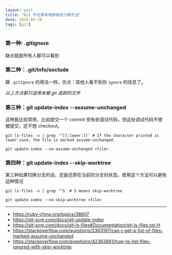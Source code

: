 ```yaml
---
layout: post
title: "Git 不记录本地修改的几种方法"
date: 2020-04-26
tags: [git]
---
```


### 第一种: .gitignore

缺点就是所有人都可以看到

### 第二种：.git/info/exclude

跟 `.gitignore` 的用法一样。优点：其他人看不到你 `ignore` 的信息了。

*以上方法都只适用未被 git 追踪的文件*

### 第三种：git update-index --assume-unchanged <file>

这种我比较常用，比如提交一个 commit 但有些调试代码，但这些调试代码不想被提交，还不想 checkout。

```
git ls-files -v | grep '^[[:lower:]]' # If the character printed is lower-case, the file is marked assume-unchanged.

git update-index --no-assume-unchanged <file>
```

### 第四种：git update-index --skip-worktree <file>

第三种如果切换分支的话，还是还原在当前的分支的状态。使用这个方法可以避免这种情况

```
git ls-files -v | grep '^S' # S means skip-worktree

git update-index --no-skip-worktree <file>
```

---

* https://ruby-china.org/topics/38807
* https://git-scm.com/docs/git-update-index
* https://git-scm.com/docs/git-ls-files#Documentation/git-ls-files.txt-H
* https://stackoverflow.com/questions/2363197/can-i-get-a-list-of-files-marked-assume-unchanged
* https://stackoverflow.com/questions/42363881/how-to-list-files-ignored-with-skip-worktree



